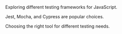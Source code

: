 Exploring different testing frameworks for JavaScript.

Jest, Mocha, and Cypress are popular choices.

Choosing the right tool for different testing needs.